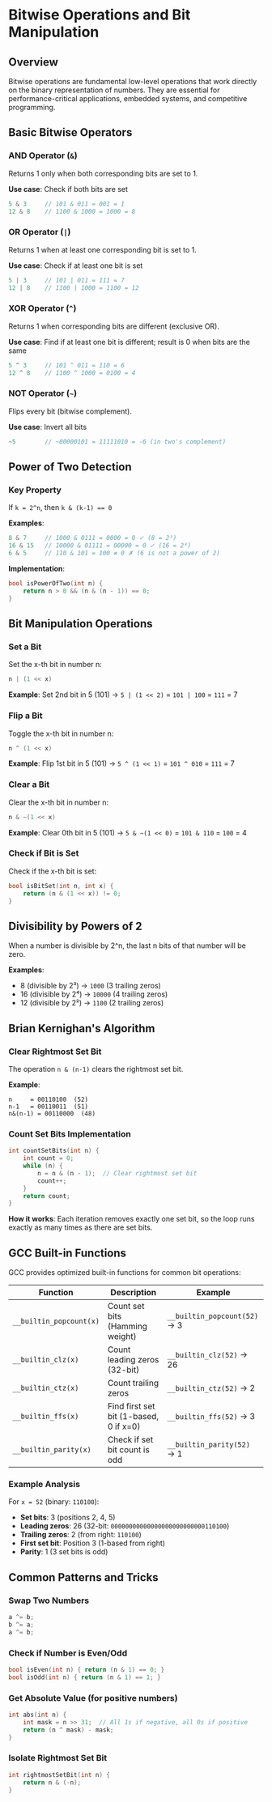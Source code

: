 # Bitwise Operations and Bit Manipulation

## Overview

Bitwise operations are fundamental low-level operations that work directly on the binary representation of numbers. They are essential for performance-critical applications, embedded systems, and competitive programming.

## Basic Bitwise Operators

### AND Operator (`&`)
Returns 1 only when both corresponding bits are set to 1.

**Use case**: Check if both bits are set
```c
5 & 3     // 101 & 011 = 001 = 1
12 & 8    // 1100 & 1000 = 1000 = 8
```

### OR Operator (`|`)
Returns 1 when at least one corresponding bit is set to 1.

**Use case**: Check if at least one bit is set
```c
5 | 3     // 101 | 011 = 111 = 7
12 | 8    // 1100 | 1000 = 1100 = 12
```

### XOR Operator (`^`)
Returns 1 when corresponding bits are different (exclusive OR).

**Use case**: Find if at least one bit is different; result is 0 when bits are the same
```c
5 ^ 3     // 101 ^ 011 = 110 = 6
12 ^ 8    // 1100 ^ 1000 = 0100 = 4
```

### NOT Operator (`~`)
Flips every bit (bitwise complement).

**Use case**: Invert all bits
```c
~5        // ~00000101 = 11111010 = -6 (in two's complement)
```

## Power of Two Detection

### Key Property
If `k = 2^n`, then `k & (k-1) == 0`

**Examples**:
```c
8 & 7     // 1000 & 0111 = 0000 = 0 ✓ (8 = 2³)
16 & 15   // 10000 & 01111 = 00000 = 0 ✓ (16 = 2⁴)
6 & 5     // 110 & 101 = 100 ≠ 0 ✗ (6 is not a power of 2)
```

**Implementation**:
```c
bool isPowerOfTwo(int n) {
    return n > 0 && (n & (n - 1)) == 0;
}
```

## Bit Manipulation Operations

### Set a Bit
Set the x-th bit in number n:
```c
n | (1 << x)
```
**Example**: Set 2nd bit in 5 (101) → `5 | (1 << 2)` = `101 | 100` = `111` = 7

### Flip a Bit
Toggle the x-th bit in number n:
```c
n ^ (1 << x)
```
**Example**: Flip 1st bit in 5 (101) → `5 ^ (1 << 1)` = `101 ^ 010` = `111` = 7

### Clear a Bit
Clear the x-th bit in number n:
```c
n & ~(1 << x)
```
**Example**: Clear 0th bit in 5 (101) → `5 & ~(1 << 0)` = `101 & 110` = `100` = 4

### Check if Bit is Set
Check if the x-th bit is set:
```c
bool isBitSet(int n, int x) {
    return (n & (1 << x)) != 0;
}
```

## Divisibility by Powers of 2

When a number is divisible by 2^n, the last n bits of that number will be zero.

**Examples**:
- 8 (divisible by 2³) → `1000` (3 trailing zeros)
- 16 (divisible by 2⁴) → `10000` (4 trailing zeros)
- 12 (divisible by 2²) → `1100` (2 trailing zeros)

## Brian Kernighan's Algorithm

### Clear Rightmost Set Bit
The operation `n & (n-1)` clears the rightmost set bit.

**Example**:
```
n     = 00110100  (52)
n-1   = 00110011  (51)
n&(n-1) = 00110000  (48)
```

### Count Set Bits Implementation
```c
int countSetBits(int n) {
    int count = 0;
    while (n) {
        n = n & (n - 1);  // Clear rightmost set bit
        count++;
    }
    return count;
}
```

**How it works**: Each iteration removes exactly one set bit, so the loop runs exactly as many times as there are set bits.

## GCC Built-in Functions

GCC provides optimized built-in functions for common bit operations:

| Function | Description | Example |
|----------|-------------|---------|
| `__builtin_popcount(x)` | Count set bits (Hamming weight) | `__builtin_popcount(52)` → 3 |
| `__builtin_clz(x)` | Count leading zeros (32-bit) | `__builtin_clz(52)` → 26 |
| `__builtin_ctz(x)` | Count trailing zeros | `__builtin_ctz(52)` → 2 |
| `__builtin_ffs(x)` | Find first set bit (1-based, 0 if x=0) | `__builtin_ffs(52)` → 3 |
| `__builtin_parity(x)` | Check if set bit count is odd | `__builtin_parity(52)` → 1 |

### Example Analysis
For `x = 52` (binary: `110100`):
- **Set bits**: 3 (positions 2, 4, 5)
- **Leading zeros**: 26 (32-bit: `00000000000000000000000000110100`)
- **Trailing zeros**: 2 (from right: `110100`)
- **First set bit**: Position 3 (1-based from right)
- **Parity**: 1 (3 set bits is odd)

## Common Patterns and Tricks

### Swap Two Numbers
```c
a ^= b;
b ^= a;
a ^= b;
```

### Check if Number is Even/Odd
```c
bool isEven(int n) { return (n & 1) == 0; }
bool isOdd(int n) { return (n & 1) == 1; }
```

### Get Absolute Value (for positive numbers)
```c
int abs(int n) {
    int mask = n >> 31;  // All 1s if negative, all 0s if positive
    return (n ^ mask) - mask;
}
```

### Isolate Rightmost Set Bit
```c
int rightmostSetBit(int n) {
    return n & (-n);
}
```
